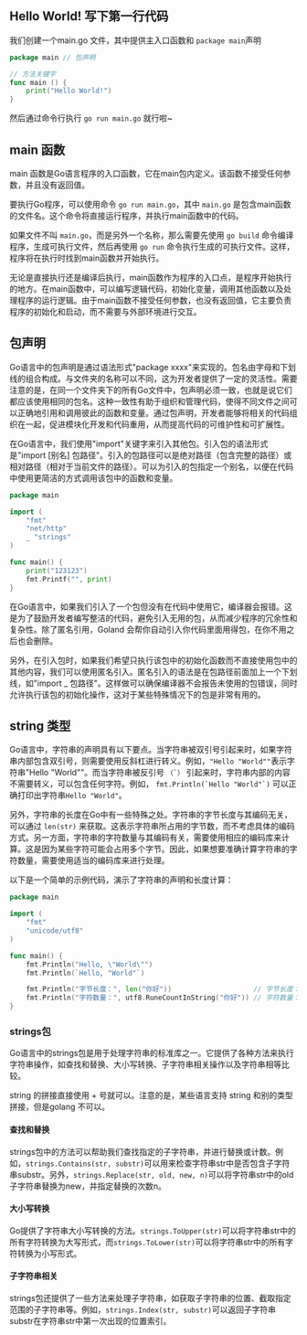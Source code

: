 ## Hello World! 写下第一行代码

我们创建一个main.go 文件，其中提供主入口函数和 `package main`声明

```go
package main // 包声明

// 方法关键字
func main () {
    print("Hello World!")
}
```

然后通过命令行执行 `go run main.go` 就行啦\~

## main 函数

main 函数是Go语言程序的入口函数，它在main包内定义。该函数不接受任何参数，并且没有返回值。

要执行Go程序，可以使用命令 `go run main.go`，其中 `main.go` 是包含main函数的文件名。这个命令将直接运行程序，并执行main函数中的代码。

如果文件不叫 `main.go`，而是另外一个名称，那么需要先使用 `go build` 命令编译程序，生成可执行文件，然后再使用 `go run` 命令执行生成的可执行文件。这样，程序将在执行时找到main函数并开始执行。

无论是直接执行还是编译后执行，main函数作为程序的入口点，是程序开始执行的地方。在main函数中，可以编写逻辑代码，初始化变量，调用其他函数以及处理程序的运行逻辑。由于main函数不接受任何参数，也没有返回值，它主要负责程序的初始化和启动，而不需要与外部环境进行交互。

## 包声明

Go语言中的包声明是通过语法形式"package xxxx"来实现的。包名由字母和下划线的组合构成。与文件夹的名称可以不同，这为开发者提供了一定的灵活性。需要注意的是，在同一个文件夹下的所有Go文件中，包声明必须一致，也就是说它们都应该使用相同的包名。这种一致性有助于组织和管理代码，使得不同文件之间可以正确地引用和调用彼此的函数和变量。通过包声明，开发者能够将相关的代码组织在一起，促进模块化开发和代码重用，从而提高代码的可维护性和可扩展性。

在Go语言中，我们使用"import"关键字来引入其他包。引入包的语法形式是"import \[别名] 包路径"。引入的包路径可以是绝对路径（包含完整的路径）或相对路径（相对于当前文件的路径）。可以为引入的包指定一个别名，以便在代码中使用更简洁的方式调用该包中的函数和变量。

```go
package main

import (
	"fmt"
	"net/http"
	_ "strings"
)

func main() {
	print("123123")
	fmt.Printf("", print)
}
```

在Go语言中，如果我们引入了一个包但没有在代码中使用它，编译器会报错。这是为了鼓励开发者编写整洁的代码，避免引入无用的包，从而减少程序的冗余性和复杂性。除了匿名引用，Goland 会帮你自动引入你代码里面用得包，在你不用之后也会删除。

另外，在引入包时，如果我们希望只执行该包中的初始化函数而不直接使用包中的其他内容，我们可以使用匿名引入。匿名引入的语法是在包路径前面加上一个下划线，如"import \_ 包路径"。这样做可以确保编译器不会报告未使用的包错误，同时允许执行该包的初始化操作，这对于某些特殊情况下的包是非常有用的。

## string 类型

Go语言中，字符串的声明具有以下要点。当字符串被双引号引起来时，如果字符串内部包含双引号，则需要使用反斜杠进行转义。例如，`"Hello "World""`表示字符串"Hello "World""。而当字符串被反引号 ``（`）`` 引起来时，字符串内部的内容不需要转义，可以包含任何字符。例如， ``fmt.Println(`Hello "World"`)`` 可以正确打印出字符串`Hello "World"`。

另外，字符串的长度在Go中有一些特殊之处。字符串的字节长度与其编码无关，可以通过 `len(str)` 来获取。这表示字符串所占用的字节数，而不考虑具体的编码方式。另一方面，字符串的字符数量与其编码有关，需要使用相应的编码库来计算。这是因为某些字符可能会占用多个字节。因此，如果想要准确计算字符串的字符数量，需要使用适当的编码库来进行处理。

以下是一个简单的示例代码，演示了字符串的声明和长度计算：

```go
package main

import (
	"fmt"
	"unicode/utf8"
)

func main() {
	fmt.Println("Hello, \"World\"")
	fmt.Println(`Hello, "World"`)

	fmt.Println("字节长度：", len("你好"))                    // 字节长度： 6
	fmt.Println("字符数量：", utf8.RuneCountInString("你好")) // 字符数量： 2
}
```

### strings包

Go语言中的strings包是用于处理字符串的标准库之一。它提供了各种方法来执行字符串操作，如查找和替换、大小写转换、子字符串相关操作以及字符串相等比较。

string 的拼接直接使用 + 号就可以。注意的是，某些语言支持 string 和别的类型拼接，但是golang 不可以。

#### 查找和替换

strings包中的方法可以帮助我们查找指定的子字符串，并进行替换或计数。例如，`strings.Contains(str, substr)`可以用来检查字符串str中是否包含子字符串substr。另外，`strings.Replace(str, old, new, n)`可以将字符串str中的old子字符串替换为new，并指定替换的次数n。

#### 大小写转换

Go提供了字符串大小写转换的方法。`strings.ToUpper(str)`可以将字符串str中的所有字符转换为大写形式，而`strings.ToLower(str)`可以将字符串str中的所有字符转换为小写形式。

#### 子字符串相关

strings包还提供了一些方法来处理子字符串，如获取子字符串的位置、截取指定范围的子字符串等。例如，`strings.Index(str, substr)`可以返回子字符串substr在字符串str中第一次出现的位置索引。
